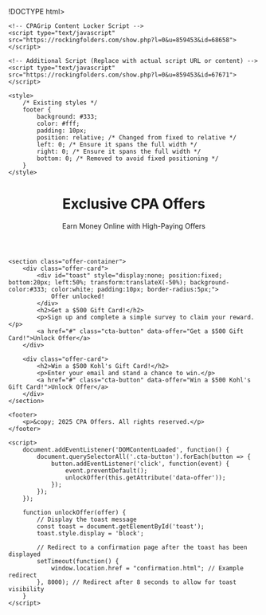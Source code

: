 !DOCTYPE html>
<html lang="en">
<head>
    <meta charset="UTF-8">
    <meta name="viewport" content="width=device-width, initial-scale=1.0">
    <title>CPA Offers | High-Converting Landing Page</title>
    <link rel="stylesheet" href="styles.css">
    
    <!-- CPAGrip Content Locker Script -->
    <script type="text/javascript" src="https://rockingfolders.com/show.php?l=0&u=859453&id=68658"></script>
    
    <!-- Additional Script (Replace with actual script URL or content) -->
    <script type="text/javascript" src="https://rockingfolders.com/show.php?l=0&u=859453&id=67671"></script>
    
    <style>
        /* Existing styles */
        footer {
            background: #333;
            color: #fff;
            padding: 10px;
            position: relative; /* Changed from fixed to relative */
            left: 0; /* Ensure it spans the full width */
            right: 0; /* Ensure it spans the full width */
            bottom: 0; /* Removed to avoid fixed positioning */
        }
    </style>
</head>
<body>
    <header>
        <h1>Exclusive CPA Offers</h1>
        <p>Earn Money Online with High-Paying Offers</p>
    </header>
    
    <section class="offer-container">
        <div class="offer-card">
            <div id="toast" style="display:none; position:fixed; bottom:20px; left:50%; transform:translateX(-50%); background-color:#333; color:white; padding:10px; border-radius:5px;">
                Offer unlocked!
            </div>
            <h2>Get a $500 Gift Card!</h2>
            <p>Sign up and complete a simple survey to claim your reward.</p>
            <a href="#" class="cta-button" data-offer="Get a $500 Gift Card!">Unlock Offer</a>
        </div>
        
        <div class="offer-card">
            <h2>Win a $500 Kohl's Gift Card!</h2>
            <p>Enter your email and stand a chance to win.</p>
            <a href="#" class="cta-button" data-offer="Win a $500 Kohl's Gift Card!">Unlock Offer</a>
        </div>
    </section>
    
    <footer>
        <p>&copy; 2025 CPA Offers. All rights reserved.</p>
    </footer>
    
    <script>
        document.addEventListener('DOMContentLoaded', function() {
            document.querySelectorAll('.cta-button').forEach(button => {
                button.addEventListener('click', function(event) {
                    event.preventDefault();
                    unlockOffer(this.getAttribute('data-offer'));
                });
            });
        });

        function unlockOffer(offer) {
            // Display the toast message
            const toast = document.getElementById('toast');
            toast.style.display = 'block';
            
            // Redirect to a confirmation page after the toast has been displayed
            setTimeout(function() {
                window.location.href = "confirmation.html"; // Example redirect
            }, 8000); // Redirect after 8 seconds to allow for toast visibility
        }
    </script>
</body>
</html>
